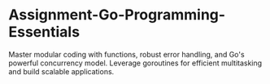 # Assignment-Go-Programming-Essentials
Master modular coding with functions, robust error handling, and Go's powerful concurrency model. Leverage goroutines for efficient multitasking and build scalable applications.
